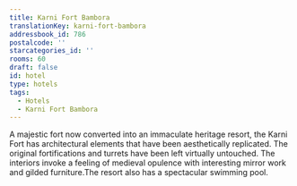 ```yaml
---
title: Karni Fort Bambora
translationKey: karni-fort-bambora
addressbook_id: 786
postalcode: ''
starcategories_id: ''
rooms: 60
draft: false
id: hotel
type: hotels
tags:
  - Hotels
  - Karni Fort Bambora
---
```

A majestic fort now converted into an immaculate heritage resort, the Karni Fort has architectural elements that have been aesthetically replicated. The original fortifications and turrets have been left virtually untouched. The interiors invoke a feeling of medieval opulence with interesting mirror work and gilded furniture.The resort also has a spectacular swimming pool.